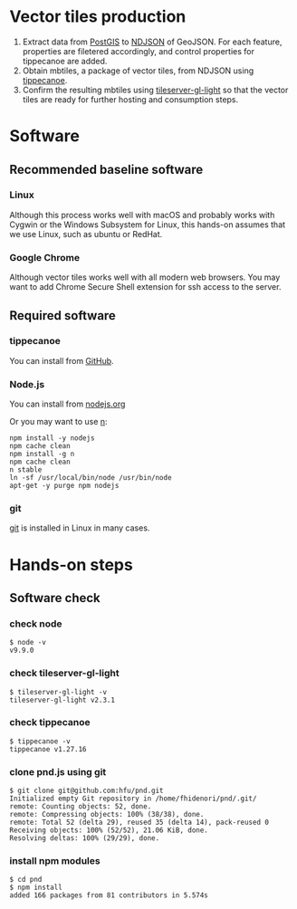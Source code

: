 # Vector tiles production
1. Extract data from [PostGIS](https://postgis.net/) to [NDJSON](http://ndjson.org/) of GeoJSON. For each feature, properties are filetered accordingly, and control properties for tippecanoe are added.
2. Obtain mbtiles, a package of vector tiles, from NDJSON using [tippecanoe](https://github.com/mapbox/tippecanoe).
3. Confirm the resulting mbtiles using [tileserver-gl-light](https://github.com/klokantech/tileserver-gl/blob/master/README_light.md) so that the vector tiles are ready for further hosting and consumption steps.

# Software
## Recommended baseline software

### Linux
Although this process works well with macOS and probably works with Cygwin or the Windows Subsystem for Linux, this hands-on assumes that we use Linux, such as ubuntu or RedHat.

### Google Chrome
Although vector tiles works well with all modern web browsers. You may want to add Chrome Secure Shell extension for ssh access to the server.

## Required software

### tippecanoe

You can install from [GitHub](https://github.com/mapbox/tippecanoe).

### Node.js

You can install from [nodejs.org](https://nodejs.org/ja/download/package-manager/#debian-and-ubuntu-based-linux-distributions-debian-ubuntu-linux)

Or you may want to use [n](https://github.com/tj/n):
```
npm install -y nodejs
npm cache clean
npm install -g n
npm cache clean
n stable
ln -sf /usr/local/bin/node /usr/bin/node
apt-get -y purge npm nodejs
```

### git

[git](https://git-scm.com/) is installed in Linux in many cases.

# Hands-on steps

## Software check
### check node

```console
$ node -v
v9.9.0
```

### check tileserver-gl-light

```console
$ tileserver-gl-light -v
tileserver-gl-light v2.3.1
```

### check tippecanoe

```console
$ tippecanoe -v
tippecanoe v1.27.16
```

### clone pnd.js using git

```console
$ git clone git@github.com:hfu/pnd.git
Initialized empty Git repository in /home/fhidenori/pnd/.git/
remote: Counting objects: 52, done.
remote: Compressing objects: 100% (38/38), done.
remote: Total 52 (delta 29), reused 35 (delta 14), pack-reused 0
Receiving objects: 100% (52/52), 21.06 KiB, done.
Resolving deltas: 100% (29/29), done.
```

### install npm modules

```console
$ cd pnd
$ npm install
added 166 packages from 81 contributors in 5.574s
```
